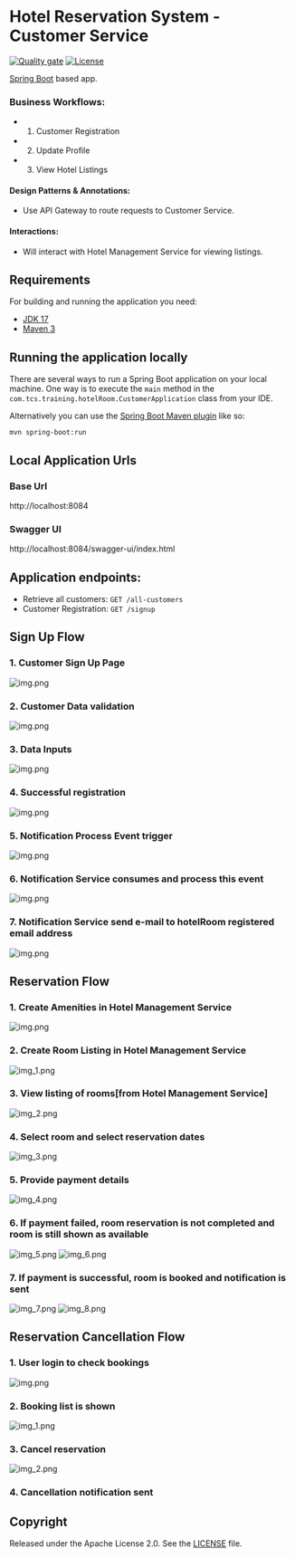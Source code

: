# Hotel Reservation System - Customer Service

[![Quality gate](https://sonarcloud.io/api/project_badges/quality_gate?project=arghyagiri_hrs-hotelRoom-service)](https://sonarcloud.io/summary/new_code?id=arghyagiri_hrs-hotelRoom-service)
[![License](http://img.shields.io/:license-apache-blue.svg)](http://www.apache.org/licenses/LICENSE-2.0.html)

[Spring Boot](http://projects.spring.io/spring-boot/) based app.

### Business Workflows:

* 1. Customer Registration
* 2. Update Profile
* 3. View Hotel Listings
#### Design Patterns & Annotations: 
* Use API Gateway to route requests to Customer Service.

#### Interactions: 
* Will interact with Hotel Management Service for viewing listings.

## Requirements

For building and running the application you need:

- [JDK 17](https://www.oracle.com/java/technologies/javase/jdk17-archive-downloads.html)
- [Maven 3](https://maven.apache.org)

## Running the application locally

There are several ways to run a Spring Boot application on your local machine. One way is to execute the `main` method
in the `com.tcs.training.hotelRoom.CustomerApplication` class from your IDE.

Alternatively you can use
the [Spring Boot Maven plugin](https://docs.spring.io/spring-boot/docs/current/reference/html/build-tool-plugins-maven-plugin.html)
like so:

```shell
mvn spring-boot:run
```

## Local Application Urls

### Base Url

http://localhost:8084

### Swagger UI

http://localhost:8084/swagger-ui/index.html

## Application endpoints:

* Retrieve all customers: ```GET /all-customers```
* Customer Registration: ```GET /signup```

## Sign Up Flow

### 1. Customer Sign Up Page
![img.png](readme/img.png)

### 2. Customer Data validation
![img.png](readme/img1.png)

### 3. Data Inputs
![img.png](readme/img2.png)

### 4. Successful registration
![img.png](readme/img3.png)

### 5. Notification Process Event trigger
![img.png](readme/img4.png)

### 6. Notification Service consumes and process this event
![img.png](readme/img6.png)

### 7. Notification Service send e-mail to hotelRoom registered email address

![img.png](readme/img5.png)



## Reservation Flow

### 1. Create Amenities in Hotel Management Service
![img.png](readme/img0.png)

### 2. Create Room Listing in Hotel Management Service
![img_1.png](readme/img1_.png)

### 3. View listing of rooms[from Hotel Management Service]
![img_2.png](readme/img2_.png)

### 4. Select room and select reservation dates
![img_3.png](readme/img3_.png)

### 5. Provide payment details
![img_4.png](readme/img4_.png)

### 6. If payment failed, room reservation is not completed and room is still shown as available
![img_5.png](readme/img5_.png)
![img_6.png](readme/img6_.png)

### 7. If payment is successful, room is booked and notification is sent
![img_7.png](readme/img7.png)
![img_8.png](readme/img8.png)


## Reservation Cancellation Flow

### 1. User login to check bookings
![img.png](img.png)

### 2. Booking list is shown
![img_1.png](img_1.png)

### 3. Cancel reservation
![img_2.png](img_2.png)

### 4. Cancellation notification sent




## Copyright

Released under the Apache License 2.0. See
the [LICENSE](https://github.com/arghyagiri/microservice-e2/blob/main/LICENSE) file.

